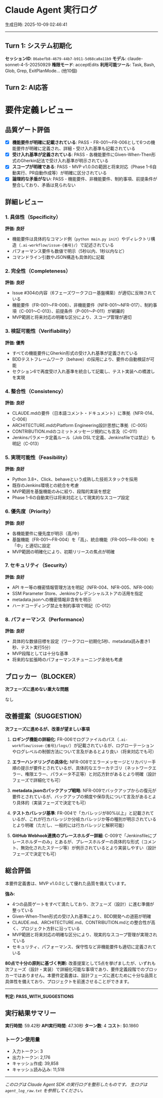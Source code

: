# Claude Agent 実行ログ

生成日時: 2025-10-09 02:46:41

---

## Turn 1: システム初期化

**セッションID**: `86abefb8-4679-44b7-b911-5d68ca0a11b9`
**モデル**: claude-sonnet-4-5-20250929
**権限モード**: acceptEdits
**利用可能ツール**: Task, Bash, Glob, Grep, ExitPlanMode... (他10個)

## Turn 2: AI応答

# 要件定義レビュー

## 品質ゲート評価

- [x] **機能要件が明確に記載されている**: PASS - FR-001～FR-006として6つの機能要件が明確に定義され、詳細・受け入れ基準も記載されている
- [x] **受け入れ基準が定義されている**: PASS - 各機能要件にGiven-When-Then形式のGherkin記法で受け入れ基準が明示されている
- [x] **スコープが明確である**: PASS - MVP v1.0.0の範囲と将来対応（Phase 1-6自動実行、PR自動作成等）が明確に区分されている
- [x] **論理的な矛盾がない**: PASS - 機能要件、非機能要件、制約事項、前提条件が整合しており、矛盾は見られない

## 詳細レビュー

### 1. 具体性（Specificity）

**評価: 良好**

- 機能要件は具体的なコマンド例（`python main.py init`）やディレクトリ構造（`.ai-workflow/issue-{番号}/`）で記述されている
- パフォーマンス要件も数値で明示（5秒以内、1秒以内など）
- コマンドライン引数やJSON構造も具体的に記載

### 2. 完全性（Completeness）

**評価: 良好**

- Issue #304の内容（6フェーズワークフロー基盤構築）が適切に反映されている
- 機能要件（FR-001～FR-006）、非機能要件（NFR-001～NFR-017）、制約事項（C-001～C-013）、前提条件（P-001～P-011）が網羅的
- MVP範囲と将来対応の明確な区分により、スコープ管理が適切

### 3. 検証可能性（Verifiability）

**評価: 優秀**

- すべての機能要件にGherkin形式の受け入れ基準が定義されている
- BDDテストフレームワーク（behave）の採用により、要件の自動検証が可能
- セクション6で再度受け入れ基準を統合して記載し、テスト実装への橋渡しを実現

### 4. 整合性（Consistency）

**評価: 良好**

- CLAUDE.mdの要件（日本語コメント・ドキュメント）に準拠（NFR-014、C-006）
- ARCHITECTURE.mdのPlatform Engineering設計思想に準拠（C-005）
- CONTRIBUTION.mdのコミットメッセージ規約にも言及（C-011）
- Jenkinsパラメータ定義ルール（Job DSLで定義、Jenkinsfileでは禁止）も明記（C-013）

### 5. 実現可能性（Feasibility）

**評価: 良好**

- Python 3.8+、Click、behaveという成熟した技術スタックを採用
- 既存のJenkins環境との統合を考慮
- MVP範囲を基盤機能のみに絞り、段階的実装を想定
- Phase 1-6の自動実行は将来対応として現実的なスコープ設定

### 6. 優先度（Priority）

**評価: 良好**

- 各機能要件に優先度が明示（高/中）
- 基盤機能（FR-001～FR-004）を「高」、統合機能（FR-005～FR-006）を「中」と適切に設定
- MVP範囲の明確化により、初期リリースの焦点が明確

### 7. セキュリティ（Security）

**評価: 良好**

- API キー等の機密情報管理方法を明記（NFR-004、NFR-005、NFR-006）
- SSM Parameter Store、Jenkinsクレデンシャルストアの活用を指定
- metadata.jsonへの機密情報非含有を明示
- ハードコーディング禁止を制約事項で明記（C-012）

### 8. パフォーマンス（Performance）

**評価: 良好**

- 具体的な数値目標を設定（ワークフロー初期化5秒、metadata読み書き1秒、テスト実行5分）
- MVP段階としては十分な基準
- 将来的な拡張時のパフォーマンスチューニング余地も考慮

## ブロッカー（BLOCKER）

**次フェーズに進めない重大な問題**

なし

## 改善提案（SUGGESTION）

**次フェーズに進めるが、改善が望ましい事項**

1. **ロギング機能の詳細化**: FR-006でログファイルのパス（`.ai-workflow/issue-{番号}/logs/`）が記載されているが、ログローテーションやログレベルの制御方法について言及があるとより良い（将来対応でも可）

2. **エラーハンドリングの具体化**: NFR-008でエラーメッセージとリカバリー手順の提示が要件とされているが、具体的なエラーカテゴリ（ネットワークエラー、権限エラー、パラメータ不正等）と対応方針があるとより明確（設計フェーズで詳細化でも可）

3. **metadata.jsonのバックアップ戦略**: NFR-009でバックアップからの復元が要件とされているが、バックアップの頻度や保存先について言及があるとより具体的（実装フェーズで決定でも可）

4. **テストカバレッジ基準**: FR-004で「カバレッジが80%以上」と記載されているが、これが行カバレッジか分岐カバレッジか等の種別が明示されているとより明確（ただし、一般的には行カバレッジと解釈可能）

5. **GitHub Webhook連携のプレースホルダー詳細**: C-009で「Jenkinsfileにプレースホルダーのみ」とあるが、プレースホルダーの具体的な形式（コメント、無効化されたステージ等）が例示されているとより実装しやすい（設計フェーズで決定でも可）

## 総合評価

本要件定義書は、MVP v1.0.0として優れた品質を備えています。

**強み:**
- 4つの品質ゲートをすべて満たしており、次フェーズ（設計）に進む準備が整っている
- Given-When-Then形式の受け入れ基準により、BDD開発への道筋が明確
- CLAUDE.md、ARCHITECTURE.md、CONTRIBUTION.mdとの整合性が高く、プロジェクト方針に沿っている
- MVP範囲と将来対応の明確な区分により、現実的なスコープ管理が実現されている
- セキュリティ、パフォーマンス、保守性など非機能要件も適切に定義されている

**80点で十分の原則に基づく判断:**
改善提案として5点を挙げましたが、いずれも次フェーズ（設計・実装）で詳細化可能な事項であり、要件定義段階でのブロッカーではありません。本要件定義書は、設計フェーズに進むために十分な品質と具体性を備えており、プロジェクトを前進させることができます。

---
**判定: PASS_WITH_SUGGESTIONS**

## 実行結果サマリー

**実行時間**: 59.42秒
**API実行時間**: 47.30秒
**ターン数**: 4
**コスト**: $0.1860

### トークン使用量
- 入力トークン: 3
- 出力トークン: 2,176
- キャッシュ作成: 39,858
- キャッシュ読み込み: 11,518

---

*このログは Claude Agent SDK の実行ログを整形したものです。*
*生ログは `agent_log_raw.txt` を参照してください。*